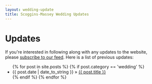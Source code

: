 ```yaml
---
layout: wedding-update
title: Scoggins-Massey Wedding Updates
---
```


# Updates

If you're interested in following along with any updates to the website,
please [subscribe to our feed](http://akmassey.com/wedding/feed.xml).
Here is a list of previous updates:

<ul class="posts">
  {% for post in site.posts %}
    {% if post.category == 'wedding' %}
      <li><span>{{ post.date | date_to_string }}</span> &raquo; <a href="http://akmassey.com{{ post.url }}">{{ post.title }}</a></li>
    {% endif %}
  {% endfor %}
</ul>
